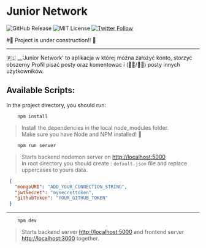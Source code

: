 # Junior Network ‍

![GitHub Release][gitHub-url]
![MIT License][mit-license-image]
[![Twitter Follow][twitterBadge-url]][twitter-url]

[gitHub-url]: https://badgen.net/github/release/Elldrigar/net_JUNIOR_work?icon=github
[mit-license-image]: https://badgen.net/badge/license/MIT/blue
[twitterBadge-url]: https://badgen.net/twitter/follow/Elldrigar?icon=twitter
[twitter-url]: https://twitter.com/Elldrigar

#🚧 Project is under construction‼️ 🚧
***
🇵🇱 __'Junior Network' to aplikacja w której można założyć konto, storzyć obszerny Profil pisać posty oraz komentowac i (👍🏻/👎🏻) posty innych użytkowników.


## Available Scripts:
In the project directory, you should run:
```
    npm install
```
> Install the dependencies in the local node_modules folder.  
 Make sure you have Node and NPM installed! 🙊

```
    npm run server
```
> Starts backend nodemon server on [http://localhost:5000](http://localhost:5000) <br />
> In root directory you should create : ``default.json`` file and replace uppercases to yours data.
```json
 {
   "mongoURI": "ADD_YOUR_CONNECTION_STRING",
   "jwtSecret": "mysecrettoken",
   "githubToken": "YOUR_GITHUB_TOKEN"
 }
```
***

```
    npm dev
```
> Starts backend server [http://localhost:5000](http://localhost:5000) and frontend server [http://localhost:3000](http://localhost:3000) 
together.

